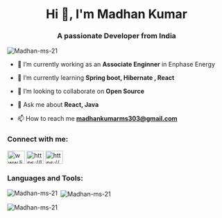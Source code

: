 
<h1 align="center">Hi 👋, I'm Madhan Kumar</h1>
<!-- <h2><a href="https://Madhan-ms-21.github.io/porfolio/">SofiyanMalidwale.com</a><h/2> -->
<h3 align="center">A passionate Developer from India</h3>

<p align="left"> <img src="https://komarev.com/ghpvc/?username=Madhan-ms-21&label=Profile%20views&color=0e75b6&style=flat" alt="Madhan-ms-21" /> </p>

- 🔭 I’m currently working as an **Associate Enginner** in Enphase Energy

- 🌱 I’m currently learning **Spring boot, Hibernate , React**

- 👯 I’m looking to collaborate on **Open Source**

- 💬 Ask me about **React, Java**

- 📫 How to reach me **madhankumarms303@gmail.com**

<h3 align="left">Connect with me:</h3>
<p align="left">
<a href="https://linkedin.com/in/www.linkedin.com/in/sofiyanmalidwale9172144147" target="blank"><img align="center" src="https://raw.githubusercontent.com/rahuldkjain/github-profile-readme-generator/master/src/images/icons/Social/linked-in-alt.svg" alt="www.linkedin.com/in/sofiyanmalidwale9172144147" height="30" width="40" /></a>
<a href="https://www.leetcode.com/https://leetcode.com/sofiyan_m/" target="blank"><img align="center" src="https://raw.githubusercontent.com/rahuldkjain/github-profile-readme-generator/master/src/images/icons/Social/leet-code.svg" alt="https://leetcode.com/sofiyan_m/" height="30" width="40" /></a>
<a href="https://auth.geeksforgeeks.org/user/https://auth.geeksforgeeks.org/user/sofiya3szv" target="blank"><img align="center" src="https://raw.githubusercontent.com/rahuldkjain/github-profile-readme-generator/master/src/images/icons/Social/geeks-for-geeks.svg" alt="https://auth.geeksforgeeks.org/user/sofiya3szv" height="30" width="40" /></a>
</p>

<h3 align="left">Languages and Tools:</h3>


<p><img align="left" src="https://github-readme-stats.vercel.app/api/top-langs?username=Madhan-ms-21&show_icons=true&locale=en&layout=compact" alt="Madhan-ms-21" /></p>

<p>&nbsp;<img align="center" src="https://github-readme-stats.vercel.app/api?username=Madhan-ms-21&show_icons=true&locale=en" alt="Madhan-ms-21" /></p>

<p><img align="center" src="https://github-readme-streak-stats.herokuapp.com/?user=Madhan-ms-21&" alt="Madhan-ms-21" /></p>



